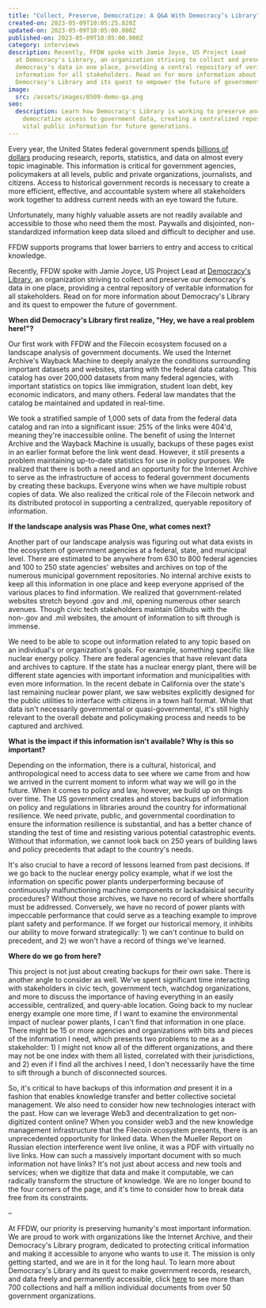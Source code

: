 ```yaml
---
title: "Collect, Preserve, Democratize: A Q&A With Democracy’s Library"
created-on: 2023-05-09T10:05:25.820Z
updated-on: 2023-05-09T10:05:00.000Z
published-on: 2023-05-09T10:05:00.000Z
category: interviews
description: Recently, FFDW spoke with Jamie Joyce, US Project Lead
  at Democracy's Library, an organization striving to collect and preserve our
  democracy's data in one place, providing a central repository of veritable
  information for all stakeholders. Read on for more information about
  Democracy's Library and its quest to empower the future of government.
image:
  src: /assets/images/0509-demo-qa.png
seo:
  description: Learn how Democracy's Library is working to preserve and
    democratize access to government data, creating a centralized repository of
    vital public information for future generations.
---
```


Every year, the United States federal government spends [billions of dollars](https://www.whitehouse.gov/wp-content/uploads/2022/08/08-2022-OSTP-Public-Access-Congressional-Report.pdf) producing research, reports, statistics, and data on almost every topic imaginable. This information is critical for government agencies, policymakers at all levels, public and private organizations, journalists, and citizens. Access to historical government records is necessary to create a more efficient, effective, and accountable system where all stakeholders work together to address current needs with an eye toward the future.

Unfortunately, many highly valuable assets are not readily available and accessible to those who need them the most. Paywalls and disjointed, non-standardized information keep data siloed and difficult to decipher and use.

FFDW supports programs that lower barriers to entry and access to critical knowledge.

Recently, FFDW spoke with Jamie Joyce, US Project Lead at [Democracy's Library](https://blog.archive.org/2022/10/19/announcing-democracys-library/), an organization striving to collect and preserve our democracy's data in one place, providing a central repository of veritable information for all stakeholders. Read on for more information about Democracy's Library and its quest to empower the future of government.

**When did Democracy's Library first realize, "Hey, we have a real problem here!"?**

Our first work with FFDW and the Filecoin ecosystem focused on a landscape analysis of government documents. We used the Internet Archive's Wayback Machine to deeply analyze the conditions surrounding important datasets and websites, starting with the federal data catalog. This catalog has over 200,000 datasets from many federal agencies, with important statistics on topics like immigration, student loan debt, key economic indicators, and many others. Federal law mandates that the catalog be maintained and updated in real-time.

We took a stratified sample of 1,000 sets of data from the federal data catalog and ran into a significant issue: 25% of the links were 404'd, meaning they're inaccessible online. The benefit of using the Internet Archive and the Wayback Machine is usually, backups of these pages exist in an earlier format before the link went dead. However, it still presents a problem maintaining up-to-date statistics for use in policy purposes. We realized that there is both a need and an opportunity for the Internet Archive to serve as the infrastructure of access to federal government documents by creating these backups. Everyone wins when we have multiple robust copies of data. We also realized the critical role of the Filecoin network and its distributed protocol in supporting a centralized, queryable repository of information.

**If the landscape analysis was Phase One, what comes next?**

Another part of our landscape analysis was figuring out what data exists in the ecosystem of government agencies at a federal, state, and municipal level. There are estimated to be anywhere from 630 to 800 federal agencies and 100 to 250 state agencies' websites and archives on top of the numerous municipal government repositories. No internal archive exists to keep all this information in one place and keep everyone apprised of the various places to find information. We realized that government-related websites stretch beyond .gov and .mil, opening numerous other search avenues. Though civic tech stakeholders maintain Githubs with the non-.gov and .mil websites, the amount of information to sift through is immense.

We need to be able to scope out information related to any topic based on an individual's or organization's goals. For example, something specific like nuclear energy policy. There are federal agencies that have relevant data and archives to capture. If the state has a nuclear energy plant, there will be different state agencies with important information and municipalities with even more information. In the recent debate in California over the state's last remaining nuclear power plant, we saw websites explicitly designed for the public utilities to interface with citizens in a town hall format. While that data isn't necessarily governmental or quasi-governmental, it's still highly relevant to the overall debate and policymaking process and needs to be captured and archived.

**What is the impact if this information isn't available? Why is this so important?**

Depending on the information, there is a cultural, historical, and anthropological need to access data to see where we came from and how we arrived in the current moment to inform what way we will go in the future. When it comes to policy and law, however, we build up on things over time. The US government creates and stores backups of information on policy and regulations in libraries around the country for informational resilience. We need private, public, and governmental coordination to ensure the information resilience is substantial, and has a better chance of standing the test of time and resisting various potential catastrophic events. Without that information, we cannot look back on 250 years of building laws and policy precedents that adapt to the country's needs.

It's also crucial to have a record of lessons learned from past decisions. If we go back to the nuclear energy policy example, what if we lost the information on specific power plants underperforming because of continuously malfunctioning machine components or lackadaisical security procedures? Without those archives, we have no record of where shortfalls must be addressed. Conversely, we have no record of power plants with impeccable performance that could serve as a teaching example to improve plant safety and performance. If we forget our historical memory, it inhibits our ability to move forward strategically: 1) we can't continue to build on precedent, and 2) we won't have a record of things we've learned.

**Where do we go from here?**

This project is not just about creating backups for their own sake. There is another angle to consider as well. We've spent significant time interacting with stakeholders in civic tech, government tech, watchdog organizations, and more to discuss the importance of having everything in an easily accessible, centralized, and query-able location. Going back to my nuclear energy example one more time, if I want to examine the environmental impact of nuclear power plants, I can't find that information in one place. There might be 15 or more agencies and organizations with bits and pieces of the information I need, which presents two problems to me as a stakeholder: 1) I might not know all of the different organizations, and there may not be one index with them all listed, correlated with their jurisdictions, and 2) even if I find all the archives I need, I don't necessarily have the time to sift through a bunch of disconnected sources.

So, it's critical to have backups of this information *and* present it in a fashion that enables knowledge transfer and better collective societal management. We also need to consider how new technologies interact with the past. How can we leverage Web3 and decentralization to get non-digitized content online? When you consider web3 and the new knowledge management infrastructure that the Filecoin ecosystem presents, there is an unprecedented opportunity for linked data. When the Mueller Report on Russian election interference went live online, it was a PDF with virtually no live links. How can such a massively important document with so much information not have links? It's not just about access and new tools and services; when we digitize that data and make it computable, we can radically transform the structure of knowledge. We are no longer bound to the four corners of the page, and it's time to consider how to break data free from its constraints.

–

At FFDW, our priority is preserving humanity's most important information. We are proud to work with organizations like the Internet Archive, and their Democracy's Library program, dedicated to protecting critical information and making it accessible to anyone who wants to use it. The mission is only getting started, and we are in it for the long haul. To learn more about Democracy's Library and its quest to make government records, research, and data freely and permanently accessible, click [here](https://archive.org/details/democracys-library) to see more than 700 collections and half a million individual documents from over 50 government organizations.
